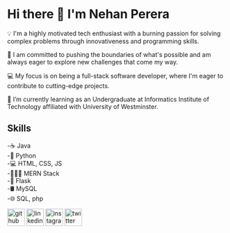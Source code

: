 # Hi there 👋 I'm Nehan Perera

💡 I'm a highly motivated tech enthusiast with a burning passion for solving complex problems through innovativeness and programming skills.

🚀 I am committed to pushing the boundaries of what's possible and am always eager to explore new challenges that come my way.

💻 My focus is on being a full-stack software developer, where I'm eager to contribute to cutting-edge projects.

🌱 I’m currently learning as an Undergraduate at Informatics Institute of Technology affiliated with University of Westminster.

## Skills
-☕ Java <br>
-🐍 Python <br>
-💻 HTML, CSS, JS <br>
-👩🏻‍💻 MERN Stack <br>
-🧪 Flask <br>
-🛢 MySQL <br>
-🌐 SQL, php

[<img src='https://cdn.jsdelivr.net/npm/simple-icons@3.0.1/icons/github.svg' alt='github' height='40'>](https://github.com/NehanMP)   [<img src='https://cdn.jsdelivr.net/npm/simple-icons@3.0.1/icons/linkedin.svg' alt='linkedin' height='40'>](https://www.linkedin.com/in/nehan-perera/)   [<img src='https://cdn.jsdelivr.net/npm/simple-icons@3.0.1/icons/instagram.svg' alt='instagram' height='40'>](https://www.instagram.com/nehan_pr/)   [<img src='https://cdn.jsdelivr.net/npm/simple-icons@3.0.1/icons/twitter.svg' alt='twitter' height='40'>](https://twitter.com/Nehan_Pr)  
